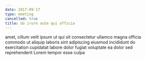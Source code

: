```yaml
---
date: 2017-09-17
type: meeting
cancelled: true
title: do irure aute qui officia
---
```

amet, cillum velit ipsum ut qui sit consectetur ullamco magna officia commodo ut aliquip laboris sint adipiscing eiusmod incididunt do exercitation cupidatat labore dolor fugiat voluptate ea dolor sed reprehenderit Lorem tempor esse culpa
